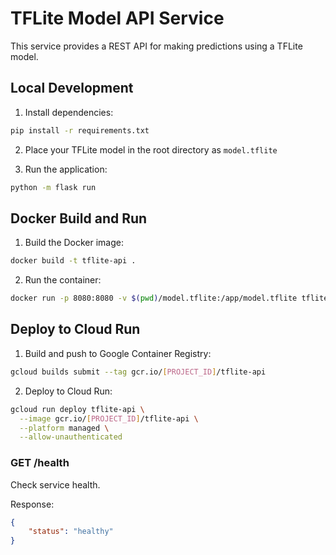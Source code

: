 # TFLite Model API Service

This service provides a REST API for making predictions using a TFLite model.

## Local Development

1. Install dependencies:
```bash
pip install -r requirements.txt
```

2. Place your TFLite model in the root directory as `model.tflite`

3. Run the application:
```bash
python -m flask run
```

## Docker Build and Run

1. Build the Docker image:
```bash
docker build -t tflite-api .
```

2. Run the container:
```bash
docker run -p 8080:8080 -v $(pwd)/model.tflite:/app/model.tflite tflite-api
```

## Deploy to Cloud Run

1. Build and push to Google Container Registry:
```bash
gcloud builds submit --tag gcr.io/[PROJECT_ID]/tflite-api
```

2. Deploy to Cloud Run:
```bash
gcloud run deploy tflite-api \
  --image gcr.io/[PROJECT_ID]/tflite-api \
  --platform managed \
  --allow-unauthenticated
```


### GET /health
Check service health.

Response:
```json
{
    "status": "healthy"
}
```